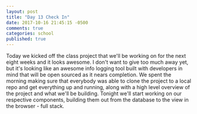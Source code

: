 ```yaml
---
layout: post
title: "Day 13 Check In"
date: 2017-10-16 21:45:15 -0500
comments: true
categories: school
published: true
---
```


Today we kicked off the class project that we'll be working on for the next eight weeks and it looks awesome. I don't want to give too much away yet, but it's looking like an awesome info logging tool built with developers in mind that will be open sourced as it nears completion. We spent the morning making sure that everybody was able to clone the project to a local repo and get everything up and running, along with a high level overview of the project and what we'll be building. Tonight we'll start working on our respective components, building them out from the database to the view in the browser - full stack. 